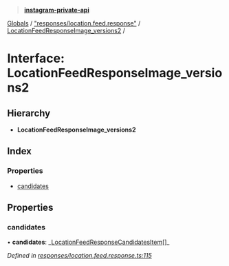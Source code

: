 > **[instagram-private-api](../README.md)**

[Globals](../README.md) / ["responses/location.feed.response"](../modules/_responses_location_feed_response_.md) / [LocationFeedResponseImage_versions2](_responses_location_feed_response_.locationfeedresponseimage_versions2.md) /

# Interface: LocationFeedResponseImage_versions2

## Hierarchy

- **LocationFeedResponseImage_versions2**

## Index

### Properties

- [candidates](_responses_location_feed_response_.locationfeedresponseimage_versions2.md#candidates)

## Properties

### candidates

• **candidates**: _[LocationFeedResponseCandidatesItem](\_responses_location_feed_response_.locationfeedresponsecandidatesitem.md)[]\_

_Defined in [responses/location.feed.response.ts:115](https://github.com/realinstadude/instagram-private-api/blob/4ae8fec/src/responses/location.feed.response.ts#L115)_
